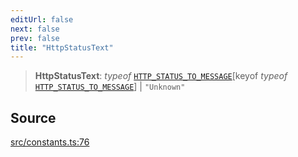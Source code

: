 ```yaml
---
editUrl: false
next: false
prev: false
title: "HttpStatusText"
---
```


> **HttpStatusText**: *typeof* [`HTTP_STATUS_TO_MESSAGE`](../variables/HTTP_STATUS_TO_MESSAGE.md)\[keyof *typeof* [`HTTP_STATUS_TO_MESSAGE`](../variables/HTTP_STATUS_TO_MESSAGE.md)\] \| `"Unknown"`

## Source

[src/constants.ts:76](https://github.com/eddienubes/sagetest/blob/bd07613/src/constants.ts#L76)
